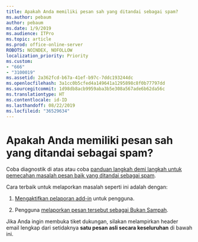 ```yaml
---
title: Apakah Anda memiliki pesan sah yang ditandai sebagai spam?
ms.author: pebaum
author: pebaum
ms.date: 1/9/2019
ms.audience: ITPro
ms.topic: article
ms.prod: office-online-server
ROBOTS: NOINDEX, NOFOLLOW
localization_priority: Priority
ms.custom:
- "666"
- "3100019"
ms.assetid: 2a362fcd-b67a-41ef-b97c-7ddc193244dc
ms.openlocfilehash: 3a1cc0b5cfed4a149641a1295898c8f0b77797dd
ms.sourcegitcommit: 1d98db8acb9959aba3b5e308a567ade6b62da56c
ms.translationtype: HT
ms.contentlocale: id-ID
ms.lasthandoff: 08/22/2019
ms.locfileid: "36529634"
---
```

# <a name="do-you-have-legitimate-messages-being-marked-as-spam"></a>Apakah Anda memiliki pesan sah yang ditandai sebagai spam?

Coba diagnostik di atas atau coba [panduan langkah demi langkah untuk pemecahan masalah pesan baik yang ditandai sebagai spam](https://docs.microsoft.com/office365/securitycompliance/prevent-email-from-being-marked-as-spam-0).
  
Cara terbaik untuk melaporkan masalah seperti ini adalah dengan:
  
1. [Mengaktifkan pelaporan add-in](https://docs.microsoft.com/office365/securitycompliance/enable-the-report-message-add-in) untuk pengguna.

2. Pengguna [melaporkan pesan tersebut sebagai Bukan Sampah](https://support.office.com/article/use-the-report-message-add-in-b5caa9f1-cdf3-4443-af8c-ff724ea719d2?ui=en-US&amp;rs=en-US&amp;ad=US).

Jika Anda ingin membuka tiket dukungan, silakan melampirkan header email lengkap dari setidaknya **satu pesan asli secara keseluruhan** di bawah ini.
  